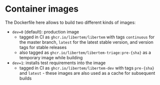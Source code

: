 # Container images

The Dockerfile here allows to build two different kinds of images:

- `dev=0` (default): production image
    - tagged in CI as `ghcr.io/libertem/libertem` with tags `continuous` for the master branch, `latest` for the latest stable version, and version tags for stable releases
    - also tagged as `ghcr.io/libertem/libertem-triage:pre-{sha}` as a temporary image while building
- `dev=1`: installs test requirements into the image
    - tagged in CI as `ghcr.io/libertem/libertem-dev` with tags `pre-{sha}` and `latest` - these images are also used as a cache for subsequent builds
